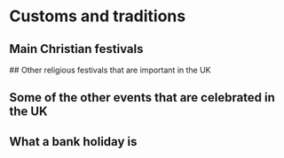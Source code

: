 # Customs and traditions

## Main Christian festivals

## Other religious festivals that are important in the UK

## Some of the other events that are celebrated in the UK

## What a bank holiday is
